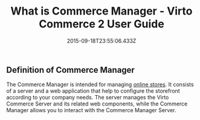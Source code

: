 ﻿---
title: What is Commerce Manager - Virto Commerce 2 User Guide
description: The Commerce Manager is intended for managing online stores. It consists of a server and a web application that help to configure the storefront according to your company needs
layout: docs
date: 2015-09-18T23:55:06.433Z
priority: 2
---
## Definition of Commerce Manager

The Commerce Manager is intended for managing <a class="crosslink" href="https://virtocommerce.com/multi-tenant" target="_blank">online stores</a>. It consists of a server and a web application that help to configure the storefront according to your company needs. The server manages the Virto Commerce Server and its related web components, while the Commerce Manager allows you to interact with the Commerce Manager Server.
